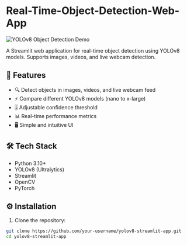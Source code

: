 # Real-Time-Object-Detection-Web-App

![YOLOv8 Object Detection Demo](demo.gif) <!-- Replace with your actual demo GIF -->

A Streamlit web application for real-time object detection using YOLOv8 models. Supports images, videos, and live webcam detection.

## 🚀 Features

- 🔍 Detect objects in images, videos, and live webcam feed
- ⚡ Compare different YOLOv8 models (nano to x-large)
- 🎚️ Adjustable confidence threshold
- 📊 Real-time performance metrics
- 🖥️ Simple and intuitive UI

## 🛠️ Tech Stack

- Python 3.10+
- YOLOv8 (Ultralytics)
- Streamlit
- OpenCV
- PyTorch

## ⚙️ Installation

1. Clone the repository:
```bash
git clone https://github.com/your-username/yolov8-streamlit-app.git
cd yolov8-streamlit-app
